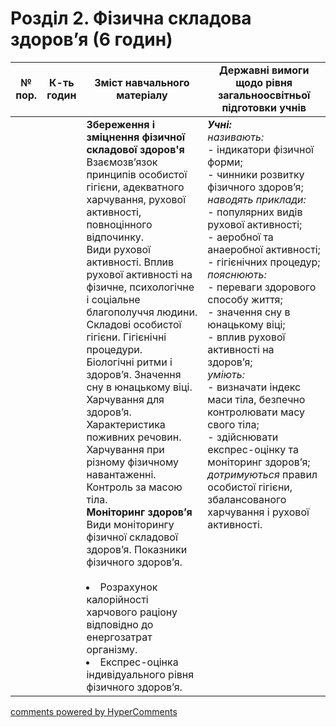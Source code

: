 <div id="hypercomments_widget" class="js-hypercomments-widget invisible"></div>

# Розділ 2. Фізична складова здоров’я (6 годин)

<table>
  <tr>
    <td width="10%" align="center"><b>№ пор.</b></td>
    <td width="10%" align="center"><b>К-ть годин</b></td>
    <td width="40%" align="center"><b>Зміст навчального матеріалу</b></td>
    <td width="40%" align="center"><b>Державні вимоги щодо рівня загальноосвітньої підготовки учнів</b></td>
  </tr>
<tbody>
  <tr>
<td width="10%" style="vertical-align:top !important;"></td>
<td width="10%" style="vertical-align:top !important;"></td>
    <td width="40%" style="vertical-align:top !important;">
<b>Збереження і зміцнення   фізичної складової здоров'я </b><br>
Взаємозв’язок принципів особистої гігієни, адекватного харчування, рухової активності, повноцінного відпочинку.<br>
Види рухової активності. Вплив рухової активності на фізичне, психологічне і соціальне благополуччя людини.<br>
Складові особистої гігієни. Гігієнічні процедури.  <br>
Біологічні ритми і здоров’я. Значення сну в юнацькому віці.<br>
Харчування для здоров’я. Характеристика поживних речовин. Харчування при різному фізичному навантаженні. Контроль за масою тіла.<br>
<b>Моніторинг здоров’я</b><br>
Види моніторингу фізичної складової здоров’я. Показники фізичного здоров’я.<br>
<br>
<li>Розрахунок калорійності харчового раціону відповідно до енергозатрат організму.</li>
<li>Експрес-оцінка індивідуального рівня фізичного здоров’я.</li>
</td>
    <td width="40%" style="vertical-align:top !important;">
<i><b>Учні:</b></i><br>
<i>називають:</i><br>
 - індикатори фізичної форми; <br>
- чинники розвитку фізичного  здоров’я;<br>
<i>наводять приклади: </i><br>
- популярних видів рухової активності;<br>
 - аеробної та анаеробної активності; <br>
- гігієнічних процедур;  <br>
<i>пояснюють:</i> <br>
- переваги здорового способу життя;<br>
- значення сну в юнацькому віці; <br>
- вплив рухової активності на здоров’я;<br>
<i>уміють:</i> <br>
- визначати індекс маси тіла, безпечно контролювати масу свого тіла; <br>
- здійснювати експрес-оцінку та моніторинг здоров’я;<br>
<i>дотримуються</i> правил особистої гігієни,  збалансованого харчування і рухової активності. </td>
  </tr>
</tbody>
</table>

<div class="js-hypercomments-container">
<a href="http://hypercomments.com" class="hc-link" title="comments widget">comments powered by HyperComments</a>
</div>